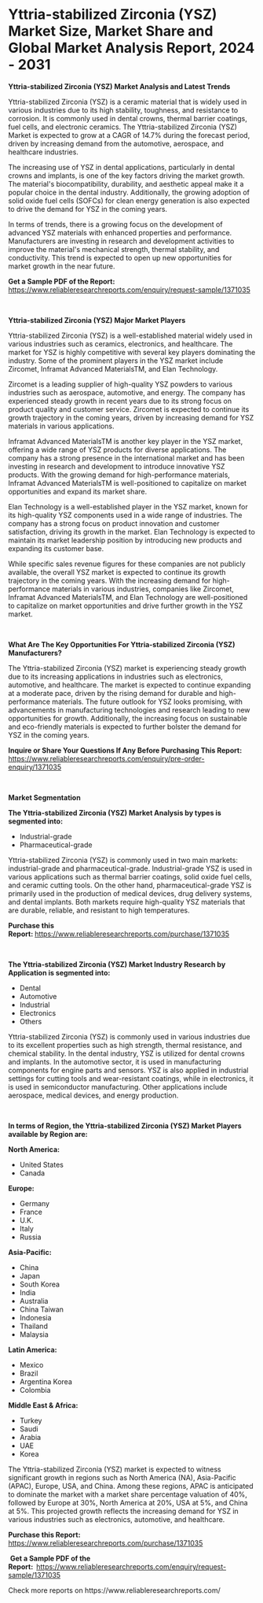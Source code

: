 <p><h1>Yttria-stabilized Zirconia (YSZ) Market Size, Market Share and Global Market Analysis Report, 2024 - 2031</h1></p><p><strong>Yttria-stabilized Zirconia (YSZ) Market Analysis and Latest Trends</strong></p>
<p><p>Yttria-stabilized Zirconia (YSZ) is a ceramic material that is widely used in various industries due to its high stability, toughness, and resistance to corrosion. It is commonly used in dental crowns, thermal barrier coatings, fuel cells, and electronic ceramics. The Yttria-stabilized Zirconia (YSZ) Market is expected to grow at a CAGR of 14.7% during the forecast period, driven by increasing demand from the automotive, aerospace, and healthcare industries.</p><p>The increasing use of YSZ in dental applications, particularly in dental crowns and implants, is one of the key factors driving the market growth. The material's biocompatibility, durability, and aesthetic appeal make it a popular choice in the dental industry. Additionally, the growing adoption of solid oxide fuel cells (SOFCs) for clean energy generation is also expected to drive the demand for YSZ in the coming years.</p><p>In terms of trends, there is a growing focus on the development of advanced YSZ materials with enhanced properties and performance. Manufacturers are investing in research and development activities to improve the material's mechanical strength, thermal stability, and conductivity. This trend is expected to open up new opportunities for market growth in the near future.</p></p>
<p><strong>Get a Sample PDF of the Report:&nbsp;</strong> <a href="https://www.reliableresearchreports.com/enquiry/request-sample/1371035">https://www.reliableresearchreports.com/enquiry/request-sample/1371035</a></p>
<p>&nbsp;</p>
<p><strong>Yttria-stabilized Zirconia (YSZ) Major Market Players</strong></p>
<p><p>Yttria-stabilized Zirconia (YSZ) is a well-established material widely used in various industries such as ceramics, electronics, and healthcare. The market for YSZ is highly competitive with several key players dominating the industry. Some of the prominent players in the YSZ market include Zircomet, Inframat Advanced MaterialsTM, and Elan Technology.</p><p>Zircomet is a leading supplier of high-quality YSZ powders to various industries such as aerospace, automotive, and energy. The company has experienced steady growth in recent years due to its strong focus on product quality and customer service. Zircomet is expected to continue its growth trajectory in the coming years, driven by increasing demand for YSZ materials in various applications.</p><p>Inframat Advanced MaterialsTM is another key player in the YSZ market, offering a wide range of YSZ products for diverse applications. The company has a strong presence in the international market and has been investing in research and development to introduce innovative YSZ products. With the growing demand for high-performance materials, Inframat Advanced MaterialsTM is well-positioned to capitalize on market opportunities and expand its market share.</p><p>Elan Technology is a well-established player in the YSZ market, known for its high-quality YSZ components used in a wide range of industries. The company has a strong focus on product innovation and customer satisfaction, driving its growth in the market. Elan Technology is expected to maintain its market leadership position by introducing new products and expanding its customer base.</p><p>While specific sales revenue figures for these companies are not publicly available, the overall YSZ market is expected to continue its growth trajectory in the coming years. With the increasing demand for high-performance materials in various industries, companies like Zircomet, Inframat Advanced MaterialsTM, and Elan Technology are well-positioned to capitalize on market opportunities and drive further growth in the YSZ market.</p></p>
<p>&nbsp;</p>
<p><strong>What Are The Key Opportunities For Yttria-stabilized Zirconia (YSZ) Manufacturers?</strong></p>
<p><p>The Yttria-stabilized Zirconia (YSZ) market is experiencing steady growth due to its increasing applications in industries such as electronics, automotive, and healthcare. The market is expected to continue expanding at a moderate pace, driven by the rising demand for durable and high-performance materials. The future outlook for YSZ looks promising, with advancements in manufacturing technologies and research leading to new opportunities for growth. Additionally, the increasing focus on sustainable and eco-friendly materials is expected to further bolster the demand for YSZ in the coming years.</p></p>
<p><strong>Inquire or Share Your Questions If Any Before Purchasing This Report:</strong> <a href="https://www.reliableresearchreports.com/enquiry/pre-order-enquiry/1371035">https://www.reliableresearchreports.com/enquiry/pre-order-enquiry/1371035</a></p>
<p>&nbsp;</p>
<p><strong>Market Segmentation</strong></p>
<p><strong>The Yttria-stabilized Zirconia (YSZ) Market Analysis by types is segmented into:</strong></p>
<p><ul><li>Industrial-grade</li><li>Pharmaceutical-grade</li></ul></p>
<p><p>Yttria-stabilized Zirconia (YSZ) is commonly used in two main markets: industrial-grade and pharmaceutical-grade. Industrial-grade YSZ is used in various applications such as thermal barrier coatings, solid oxide fuel cells, and ceramic cutting tools. On the other hand, pharmaceutical-grade YSZ is primarily used in the production of medical devices, drug delivery systems, and dental implants. Both markets require high-quality YSZ materials that are durable, reliable, and resistant to high temperatures.</p></p>
<p><strong>Purchase this Report:&nbsp;</strong><a href="https://www.reliableresearchreports.com/purchase/1371035">https://www.reliableresearchreports.com/purchase/1371035</a></p>
<p>&nbsp;</p>
<p><strong>The Yttria-stabilized Zirconia (YSZ) Market Industry Research by Application is segmented into:</strong></p>
<p><ul><li>Dental</li><li>Automotive</li><li>Industrial</li><li>Electronics</li><li>Others</li></ul></p>
<p><p>Yttria-stabilized Zirconia (YSZ) is commonly used in various industries due to its excellent properties such as high strength, thermal resistance, and chemical stability. In the dental industry, YSZ is utilized for dental crowns and implants. In the automotive sector, it is used in manufacturing components for engine parts and sensors. YSZ is also applied in industrial settings for cutting tools and wear-resistant coatings, while in electronics, it is used in semiconductor manufacturing. Other applications include aerospace, medical devices, and energy production.</p></p>
<p>&nbsp;</p>
<p><strong>In terms of Region, the Yttria-stabilized Zirconia (YSZ) Market Players available by Region are:</strong></p>
<p>
    <p> <strong> North America: </strong>
        <ul>
            <li>United States</li>
            <li>Canada</li>
        </ul>
        </p> 
    <p> <strong> Europe: </strong>
        <ul>
            <li>Germany</li>
            <li>France</li>
            <li>U.K.</li>
            <li>Italy</li>
            <li>Russia</li>
        </ul>
        </p> 
    <p> <strong> Asia-Pacific: </strong>
        <ul>
            <li>China</li>
            <li>Japan</li>
            <li>South Korea</li>
            <li>India</li>
            <li>Australia</li>
            <li>China Taiwan</li>
            <li>Indonesia</li>
            <li>Thailand</li>
            <li>Malaysia</li>
        </ul>
        </p> 
    <p> <strong> Latin America: </strong>
        <ul>
            <li>Mexico</li>
            <li>Brazil</li>
            <li>Argentina Korea</li>
            <li>Colombia</li>
        </ul>
        </p> 
    <p> <strong> Middle East & Africa: </strong>
        <ul>
            <li>Turkey</li>
            <li>Saudi</li>
            <li>Arabia</li>
            <li>UAE</li>
            <li>Korea</li>
        </ul>
    </p>
    </p>
<p><p>The Yttria-stabilized Zirconia (YSZ) market is expected to witness significant growth in regions such as North America (NA), Asia-Pacific (APAC), Europe, USA, and China. Among these regions, APAC is anticipated to dominate the market with a market share percentage valuation of 40%, followed by Europe at 30%, North America at 20%, USA at 5%, and China at 5%. This projected growth reflects the increasing demand for YSZ in various industries such as electronics, automotive, and healthcare.</p></p>
<p><strong>Purchase this Report: </strong><a href="https://www.reliableresearchreports.com/purchase/1371035">https://www.reliableresearchreports.com/purchase/1371035</a></p>
<p>&nbsp;<strong>Get a Sample PDF of the Report:&nbsp;&nbsp;</strong><a href="https://www.reliableresearchreports.com/enquiry/request-sample/1371035">https://www.reliableresearchreports.com/enquiry/request-sample/1371035</a></p>
<p><strong></strong></p>
<p>Check more reports on https://www.reliableresearchreports.com/</p>